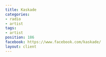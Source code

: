 ```yaml
---
title: Kaskade
categories:
- radio
- artist
tags:
- artist
position: 186
facebook: https://www.facebook.com/kaskade/
layout: client
---
```


